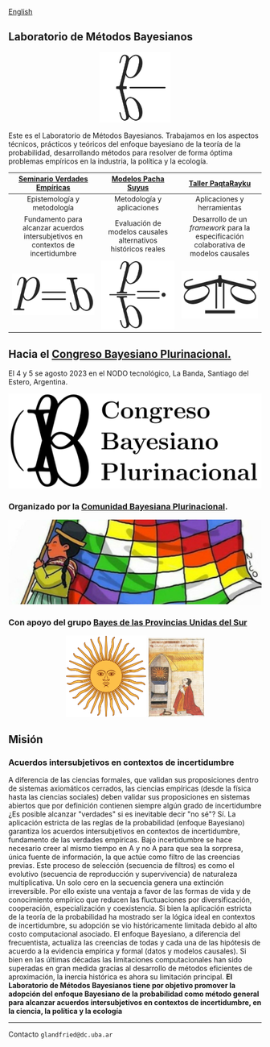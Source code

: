 [English](https://MetodosBayesianos.github.io/en/home)

## Laboratorio de Métodos Bayesianos

<p align="center">
  <img src="https://raw.githubusercontent.com/glandfried/images/master/logos/blecha.png" style="width: 28%;"/>
</p>

Este es el Laboratorio de Métodos Bayesianos.
Trabajamos en los aspectos técnicos, prácticos y teóricos del enfoque bayesiano de la teoría de la probabilidad, desarrollando métodos para resolver de forma óptima problemas empíricos en la industria, la política y la ecología.

[Seminario Verdades Empíricas](https://MetodosBayesianos.github.io/seminario) |  [Modelos Pacha Suyus](https://MetodosBayesianos.github.io/modelos) | [Taller PaqtaRayku](https://MetodosBayesianos.github.io/taller)
:-------------------------:|:-------------------------:|:-------------------------:
Epistemología y metodología | Metodología y aplicaciones | Aplicaciones y herramientas
Fundamento para alcanzar acuerdos intersubjetivos en contextos de incertidumbre | Evaluación de modelos causales alternativos históricos reales | Desarrollo de un *framework* para la especificación colaborativa de modelos causales
[![Comunidad](https://raw.githubusercontent.com/glandfried/images/master/logos/pEQb_400.png)](https://MetodosBayesianos.github.io/seminario) | [![Comunidad](https://raw.githubusercontent.com/glandfried/images/master/logos/PdivB.png)](https://MetodosBayesianos.github.io/modelos) | [![Comunidad](https://raw.githubusercontent.com/glandfried/images/master/logos/balanza_cerca.png)](https://MetodosBayesianos.github.io/taller)

## Hacia el [**Congreso Bayesiano Plurinacional**.](https://bayesdelsur.com.ar/)

El 4 y 5 se agosto 2023 en el NODO tecnológico, La Banda, Santiago del Estero, Argentina.

[![logo](https://raw.githubusercontent.com/glandfried/images/master/logos/CBP.png)](https://bayesdelsur.com.ar/)

### Organizado por la [**Comunidad Bayesiana Plurinacional**](https://comunidadbayesianaplurinacional.github.io/).

![com](https://raw.githubusercontent.com/glandfried/images/master/whipalaNico.jpeg)

### Con apoyo del grupo [**Bayes de las Provincias Unidas del Sur**](https://bayesplurinacional.github.io/)

<p align="center">
  <img src="https://raw.githubusercontent.com/glandfried/images/master/inti.png" style="width: 32%;"/>
  <img src="https://raw.githubusercontent.com/glandfried/images/master/pachacuteckoricancha.jpg" style="width: 22%;"/>
</p>

## Misión

### Acuerdos intersubjetivos en contextos de incertidumbre

A diferencia de las ciencias formales, que validan sus proposiciones dentro de sistemas axiomáticos cerrados, las ciencias empíricas (desde la física hasta las ciencias sociales) deben validar sus proposiciones en sistemas abiertos que por definición contienen siempre algún grado de incertidumbre ¿Es posible alcanzar "verdades" si es inevitable decir "no sé"? Sí. La aplicación estricta de las reglas de la probabilidad (enfoque Bayesiano) garantiza los acuerdos intersubjetivos en contextos de incertidumbre, fundamento de las verdades empíricas. Bajo incertidumbre se hace necesario creer al mismo tiempo en A y no A para que sea la sorpresa, única fuente de información, la que actúe como filtro de las creencias previas. Este proceso de selección (secuencia de filtros) es como el evolutivo (secuencia de reproducción y supervivencia) de naturaleza multiplicativa. Un solo cero en la secuencia genera una extinción irreversible. Por ello existe una ventaja a favor de las formas de vida y de conocimiento empírico que reducen las fluctuaciones por diversificación, cooperación, especialización y coexistencia. Si bien la aplicación estricta de la teoría de la probabilidad ha mostrado ser la lógica ideal en contextos de incertidumbre, su adopción se vio históricamente limitada debido al alto costo computacional asociado. El enfoque Bayesiano, a diferencia del frecuentista, actualiza las creencias de todas y cada una de las hipótesis de acuerdo a la evidencia empírica y formal (datos y modelos causales). Si bien en las últimas décadas las limitaciones computacionales han sido superadas en gran medida gracias al desarrollo de métodos eficientes de aproximación, la inercia histórica es ahora su limitación principal. **El Laboratorio de Métodos Bayesianos tiene por objetivo promover la adopción del enfoque Bayesiano de la probabilidad como método general para alcanzar acuerdos intersubjetivos en contextos de incertidumbre, en la ciencia, la política y la ecología**

---

Contacto `glandfried@dc.uba.ar`
